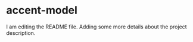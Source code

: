 # accent-model
I am editing the README file. Adding some more details about the project description.
